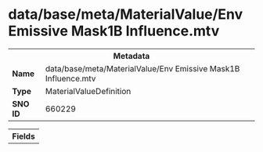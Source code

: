 <h1>data/base/meta/MaterialValue/Env Emissive Mask1B Influence.mtv</h1><table><tr><th colspan="100%">Metadata</th></tr><tr><td><b>Name</b></td><td>data/base/meta/MaterialValue/Env Emissive Mask1B Influence.mtv</td></tr><tr><td><b>Type</b></td><td>MaterialValueDefinition</td></tr><tr><td><b>SNO ID</b></td><td>660229</td></tr></table>

<table><tr><th colspan="100%">Fields</th></tr></table>

